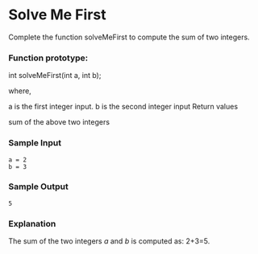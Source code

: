 # Solve Me First

Complete the function solveMeFirst to compute the sum of two integers.

### Function prototype:

int solveMeFirst(int a, int b);

where,

a is the first integer input.
b is the second integer input
Return values

sum of the above two integers

### Sample Input

```
a = 2
b = 3
```

### Sample Output
```
5
```

### Explanation

The sum of the two integers _a_ and _b_ is computed as: 2+3=5.
